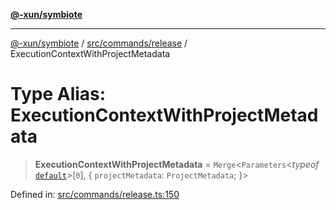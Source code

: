[**@-xun/symbiote**](../../../../README.md)

***

[@-xun/symbiote](../../../../README.md) / [src/commands/release](../README.md) / ExecutionContextWithProjectMetadata

# Type Alias: ExecutionContextWithProjectMetadata

> **ExecutionContextWithProjectMetadata** = `Merge`\<`Parameters`\<*typeof* [`default`](../functions/default.md)\>\[`0`\], \{ `projectMetadata`: `ProjectMetadata`; \}\>

Defined in: [src/commands/release.ts:150](https://github.com/Xunnamius/symbiote/blob/f1a40b5448c4c0e7d4ef29eadf33bfec36be686d/src/commands/release.ts#L150)
